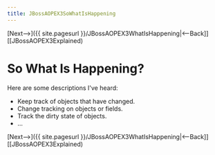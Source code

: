 ```yaml
---
title: JBossAOPEX3SoWhatIsHappening
---
```

[Next-->]({{ site.pagesurl }}/JBossAOPEX3WhatIsHappening|<--Back]] [[JBossAOPEX3Explained)

# So What Is Happening?
Here are some descriptions I've heard:
* Keep track of objects that have changed.
* Change tracking on objects or fields.
* Track the dirty state of objects.
* ...

[Next-->]({{ site.pagesurl }}/JBossAOPEX3WhatIsHappening|<--Back]] [[JBossAOPEX3Explained)